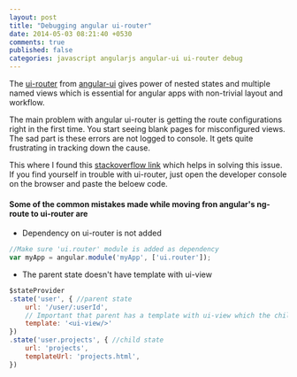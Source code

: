 ```yaml
---
layout: post
title: "Debugging angular ui-router"
date: 2014-05-03 08:21:40 +0530
comments: true
published: false
categories: javascript angularjs angular-ui ui-router debug
---
```


The [ui-router](https://github.com/angular-ui/ui-router) from [angular-ui](https://github.com/angular-ui) gives power of nested states and multiple named views which is essential for angular apps with non-trivial layout and workflow.

The main problem with angular ui-router is getting the route configurations right in the first time. You start seeing blank pages for misconfigured views. The sad part is these errors are not logged to console. It gets quite frustrating in tracking down the cause.

This where I found this [stackoverflow link](http://stackoverflow.com/a/20786262/69362
) which helps in solving this issue. If you find yourself in trouble with ui-router, just open the developer console on the browser and paste the beloew code.

<script src="https://gist.github.com/endeepak/387102e7bc94f2ef505e.js"></script>

#### Some of the common mistakes made while moving fron angular's ng-route to ui-router are

+ Dependency on ui-router is not added

```js
//Make sure 'ui.router' module is added as dependency
var myApp = angular.module('myApp', ['ui.router']);
```

+ The parent state doesn't have template with ui-view

```js
$stateProvider
.state('user', { //parent state
    url: '/user/:userId',
    // Important that parent has a template with ui-view which the child states can replace
    template: '<ui-view/>' 
})
.state('user.projects', { //child state
    url: 'projects',
    templateUrl: 'projects.html',
})
```